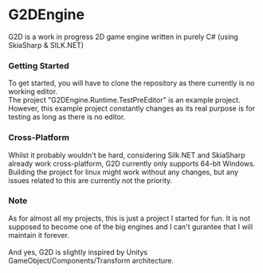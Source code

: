 # G2DEngine
G2D is a work in progress 2D game engine written in purely C# (using SkiaSharp &amp; SILK.NET)

### Getting Started
To get started, you will have to clone the repository as there currently is no working editor.<br>
The project "G2DEngine.Runtime.TestPreEditor" is an example project. However, this example project constantly changes as its real purpose is for testing as long as there is no editor.

### Cross-Platform
Whilst it probably wouldn't be hard, considering Silk.NET and SkiaSharp already work cross-platform, G2D currently only supports 64-bit Windows. Building the project
for linux might work without any changes, but any issues related to this are currently not the priority.

### Note
As for almost all my projects, this is just a project I started for fun. It is not supposed to become one of the big engines and I can't gurantee that I will maintain it forever.<br><br>
And yes, G2D is slightly inspired by Unitys GameObject/Components/Transform architecture.
